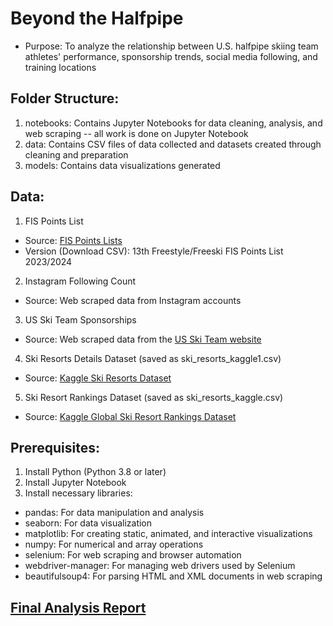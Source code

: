 # Beyond the Halfpipe
* Purpose: To analyze the relationship between U.S. halfpipe skiing team athletes' performance, sponsorship trends, social media following, and training locations

## Folder Structure: 
1. notebooks: Contains Jupyter Notebooks for data cleaning, analysis, and web scraping -- all work is done on Jupyter Notebook
2. data: Contains CSV files of data collected and datasets created through cleaning and preparation
3. models: Contains data visualizations generated

## Data: 
1. FIS Points List
  - Source: [FIS Points Lists](https://www.fis-ski.com/DB/freestyle-freeski/freeski/fis-points-lists.html?mi=menu-fis-points)
  - Version (Download CSV): 13th Freestyle/Freeski FIS Points List 2023/2024

2. Instagram Following Count
  - Source: Web scraped data from Instagram accounts

3. US Ski Team Sponsorships
  - Source: Web scraped data from the [US Ski Team website](https://www.usskiandsnowboard.org/)
  
4. Ski Resorts Details Dataset (saved as ski_resorts_kaggle1.csv)
  - Source: [Kaggle Ski Resorts Dataset](https://www.kaggle.com/datasets/ulrikthygepedersen/ski-resorts)

5. Ski Resort Rankings Dataset (saved as ski_resorts_kaggle.csv)
  - Source: [Kaggle Global Ski Resort Rankings Dataset](https://www.kaggle.com/datasets/fhellander/global-ski-resort-rankings-dataset)

## Prerequisites:
1. Install Python (Python 3.8 or later)
2. Install Jupyter Notebook 
3. Install necessary libraries:
  - pandas: For data manipulation and analysis
  - seaborn: For data visualization
  - matplotlib: For creating static, animated, and interactive visualizations
  - numpy: For numerical and array operations
  - selenium: For web scraping and browser automation
  - webdriver-manager: For managing web drivers used by Selenium
  - beautifulsoup4: For parsing HTML and XML documents in web scraping
  
## [Final Analysis Report](https://www.canva.com/design/DAGU4zGElpk/wKc5LEXMjfvl60hEkwiqiw/edit?utm_content=DAGU4zGElpk&utm_campaign=designshare&utm_medium=link2&utm_source=sharebutton)
